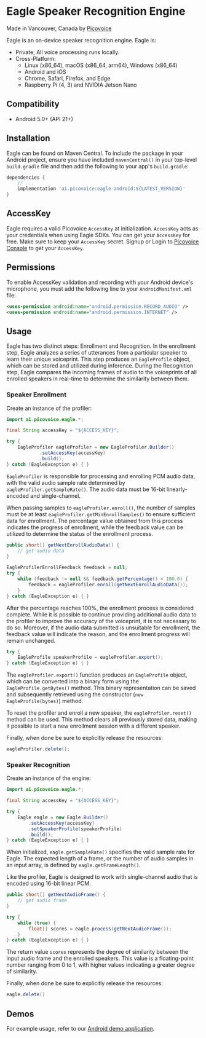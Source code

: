 # Eagle Speaker Recognition Engine

Made in Vancouver, Canada by [Picovoice](https://picovoice.ai)

Eagle is an on-device speaker recognition engine. Eagle is:

- Private; All voice processing runs locally.
- Cross-Platform:
    - Linux (x86_64), macOS (x86_64, arm64), Windows (x86_64)
    - Android and iOS
    - Chrome, Safari, Firefox, and Edge
    - Raspberry Pi (4, 3) and NVIDIA Jetson Nano

## Compatibility

- Android 5.0+ (API 21+)

## Installation

Eagle can be found on Maven Central. To include the package in your Android project, ensure you have included `mavenCentral()` in your top-level `build.gradle` file and then add the following to your app's `build.gradle`:

```groovy
dependencies {
    // ...
    implementation 'ai.picovoice:eagle-android:${LATEST_VERSION}'
}
```

## AccessKey

Eagle requires a valid Picovoice `AccessKey` at initialization. `AccessKey` acts as your credentials when using Eagle
SDKs. You can get your `AccessKey` for free. Make sure to keep your `AccessKey` secret.
Signup or Login to [Picovoice Console](https://console.picovoice.ai/) to get your `AccessKey`.

## Permissions

To enable AccessKey validation and recording with your Android device's microphone, you must add the following line to your `AndroidManifest.xml` file:
```xml
<uses-permission android:name="android.permission.RECORD_AUDIO" />
<uses-permission android:name="android.permission.INTERNET" />
```

## Usage

Eagle has two distinct steps: Enrollment and Recognition. In the enrollment step, Eagle analyzes a series of
utterances from a particular speaker to learn their unique voiceprint. This step produces an `EagleProfile` object,
which can be stored and utilized during inference. During the Recognition step, Eagle compares the incoming frames of
audio to the voiceprints of all enrolled speakers in real-time to determine the similarity between them.

### Speaker Enrollment

Create an instance of the profiler:

```java
import ai.picovoice.eagle.*;

final String accessKey = "${ACCESS_KEY}";

try {
    EagleProfiler eagleProfiler = new EagleProfiler.Builder()
            .setAccessKey(accessKey)
            .build();
} catch (EagleException e) { }
```

`EagleProfiler` is responsible for processing and enrolling PCM audio data, with the valid audio sample rate determined
by `eagleProfiler.getSampleRate()`. The audio data must be 16-bit linearly-encoded and single-channel.

When passing samples to `eagleProfiler.enroll()`, the number of samples must be at
least `eagleProfiler.getMinEnrollSamples()` to ensure sufficient data for enrollment. The percentage value
obtained from this process indicates the progress of enrollment, while the feedback value can be utilized to determine
the status of the enrollment process.

```java
public short[] getNextEnrollAudioData() {
    // get audio data
}

EagleProfilerEnrollFeedback feedback = null;
try {
    while (feedback != null && feedback.getPercentage() < 100.0) {
        feedback = eagleProfiler.enroll(getNextEnrollAudioData());
    }
} catch (EagleException e) { }
```

After the percentage reaches 100%, the enrollment process is considered complete. While it is possible to continue
providing additional audio data to the profiler to improve the accuracy of the voiceprint, it is not necessary to do so.
Moreover, if the audio data submitted is unsuitable for enrollment, the feedback value will indicate the reason, and the
enrollment progress will remain unchanged.

```java
try {
    EagleProfile speakerProfile = eagleProfiler.export();
} catch (EagleException e) { }
```

The `eagleProfiler.export()` function produces an `EagleProfile` object, which can be converted into a binary form
using the `EagleProfile.getBytes()` method. This binary representation can be saved and subsequently retrieved using
the constructor (`new EagleProfile(bytes)`) method.

To reset the profiler and enroll a new speaker, the `eagleProfiler.reset()` method can be used. This method clears all
previously stored data, making it possible to start a new enrollment session with a different speaker.

Finally, when done be sure to explicitly release the resources:

```java
eagleProfiler.delete();
```

### Speaker Recognition

Create an instance of the engine:

```java
import ai.picovoice.eagle.*;

final String accessKey = "${ACCESS_KEY}";

try {
    Eagle eagle = new Eagle.Builder()
        .setAccessKey(accessKey)
        .setSpeakerProfile(speakerProfile)
        .build();
} catch (EagleException e) { }
```

When initialized, `eagle.getSampleRate()` specifies the valid sample rate for Eagle. The expected length of a frame, or the
number of audio samples in an input array, is defined by `eagle.getFrameLength()`.

Like the profiler, Eagle is designed to work with single-channel audio that is encoded using 16-bit linear PCM.

```java
public short[] getNextAudioFrame() {
    // get audio frame    
}

try {
    while (true) {
        float[] scores = eagle.process(getNextAudioFrame());
    }
} catch (EagleException e) { }
```

The return value `scores` represents the degree of similarity between the input audio frame and the enrolled speakers.
This value is a floating-point number ranging from 0 to 1, with higher values indicating a greater degree of similarity.

Finally, when done be sure to explicitly release the resources:

```java
eagle.delete()
```

## Demos

For example usage, refer to our [Android demo application](../../demo/android).